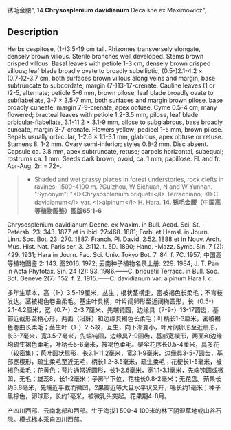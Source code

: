 锈毛金腰",
14.**Chrysosplenium davidianum** Decaisne ex Maximowicz",

## Description
Herbs cespitose, (1-)3.5-19 cm tall. Rhizomes transversely elongate, densely brown villous. Sterile branches well developed. Stems brown crisped villous. Basal leaves with petiole 1-3 cm, densely brown crisped villous; leaf blade broadly ovate to broadly subelliptic, (0.5-)2.1-4.2 × (0.7-)2-3.7 cm, both surfaces brown villous along veins and margin, base subtruncate to subcordate, margin (7-)13-17-crenate. Cauline leaves (1 or )2-5, alternate; petiole 5-6 mm, brown pilose; leaf blade broadly ovate to subflabellate, 3-7 × 3.5-7 mm, both surfaces and margin brown pilose, base broadly cuneate, margin 7-9-crenate, apex obtuse. Cyme 0.5-4 cm, many flowered; bracteal leaves with petiole 1.2-3.5 mm, pilose, leaf blade orbicular-flabellate, 3.1-11.2 × 3.1-9 mm, pilose to subglabrous, base broadly cuneate, margin 3-7-crenate. Flowers yellow; pedicel 1-5 mm, brown pilose. Sepals usually orbicular, 1-2.6 × 1.1-3.1 mm, glabrous, apex obtuse or retuse. Stamens 8, 1-2 mm. Ovary semi-inferior; styles 0.8-2 mm. Disc absent. Capsule ca. 3.8 mm, apex subtruncate, retuse; carpels horizontal, subequal; rostrums ca. 1 mm. Seeds dark brown, ovoid, ca. 1 mm, papillose. Fl. and fr. Apr-Aug. 2n = 72*.

> * Shaded and wet grassy places in forest understories, rock clefts in ravines; 1500-4100 m. ?Guizhou, W Sichuan, N and W Yunnan.
  "Synonym": "&lt;I&gt;Chrysosplenium briquetii&lt;/I&gt; Terracciano; &lt;I&gt;C. davidianum&lt;/I&gt; var. &lt;I&gt;alpinum&lt;/I&gt; H. Hara.
**14. 锈毛金腰（中国高等植物图鉴）图版65:1-6**

Chrysosplenium davidianum Decne. ex Maxim. in Bull. Acad. Sci. St. -Petersb. 23: 343. 1877 et in ibid. 27:468. 1881; Forb. et Hemsl. in Journ. Linn. Soc. Bot. 23: 270. 1887: Franch. Pl. David. 2:52. 1888 et in Nouv. Arch. Mus. Hist. Nat. Paris ser. 3. 2:112. t. 5D. 1890; Hand. -Mazz. Symb. Sin. 7 (2): 429. 1931; Hara in Journ. Fac. Sci. Univ. Tokyo Bot. 7: 84. f. 7C. 1957; 中国高等植物图鉴 2: 143. 图2016. 1972; 云南种子植物名录上册: 229. 1984; J. T. Pan in Acta Phytotax. Sin. 24 (2): 93. 1986.——C. briquetii Terracc. in Bull. Soc. Bot. Geneve 2(7): 152. f. 2. 1915.——C. davidianum var. alpinum Hara l. c.

多年生草本，高（1-）3.5-19厘米，丛生；根状茎横走，密被褐色长柔毛；不育枝发达。茎被褐色卷曲柔毛。基生叶具柄，叶片阔卵形至近阔椭圆形，长（0.5-）2.1-4.2厘米，宽（0.7-）2-3.7厘米，先端钝圆，边缘具（7-9-）13-17圆齿，基部近截形至稍心形，两面（沿脉）和边缘具褐色长柔毛；叶柄长1-3厘米，密被褐色卷曲长柔毛；茎生叶（1-）2-5枚，互生，向下渐变小，叶片阔卵形至近扇形，长3-7毫米，宽3.5-7毫米，先端钝圆，边缘具7-9圆齿，基部宽楔形，两面和边缘均疏生褐色柔毛，叶柄长5-6毫米，被褐色柔毛。聚伞花序长0.5-4厘米，具多花（较密集）；苞叶圆状扇形，长3.1-11.2毫米，宽3.1-9毫米，边缘具3-5-7圆齿，基部宽楔形，疏生柔毛至近无毛，柄长1.2-3.5毫米，疏生柔毛；花梗长1-5毫米，被褐色柔毛；花黄色；萼片通常近圆形，长1-2.6毫米，宽1.1-3.1毫米，先端钝圆或微凹，无毛；雄蕊8，长1-2毫米；子房半下位，花柱长0.8-2毫米；无花盘。蒴果长约3.8毫米，先端近平截而微凹，2果瓣近等大且水平状叉开，喙长约1毫米；种子黑棕色，卵球形，长约1毫米，被微乳头突起。花果期4-8月。

产四川西部、云南北部和西部。生于海拔1 500-4 100米的林下阴湿草地或山谷石隙。模式标本采自四川西部。
